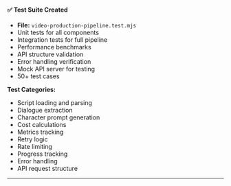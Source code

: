 #### ✅ Test Suite Created
- **File:** `video-production-pipeline.test.mjs`
- Unit tests for all components
- Integration tests for full pipeline
- Performance benchmarks
- API structure validation
- Error handling verification
- Mock API server for testing
- 50+ test cases

**Test Categories:**
- Script loading and parsing
- Dialogue extraction
- Character prompt generation
- Cost calculations
- Metrics tracking
- Retry logic
- Rate limiting
- Progress tracking
- Error handling
- API request structure

---
